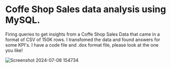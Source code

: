 
# Coffe Shop Sales data analysis using MySQL.

Firing queries to get insights from a Coffe Shop Sales Data that came in a format of CSV of 150K rows. I transfomed the data and found answers for some KPI's.
I have a code file and  .dox format file, please look at the one you like!

![Screenshot 2024-07-08 154734](https://github.com/boprosv/BP-portfolio/assets/118841138/62717ba0-5cf0-4002-9c08-3337134532ed)



